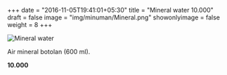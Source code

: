 +++
date = "2016-11-05T19:41:01+05:30"
title = "Mineral water 10.000"
draft = false
image = "img/minuman/Mineral.png"
showonlyimage = false
weight = 8
+++

![Mineral water][1]

Air mineral botolan (600 ml).

**10.000**

[1]: /img/minuman/Mineral.png